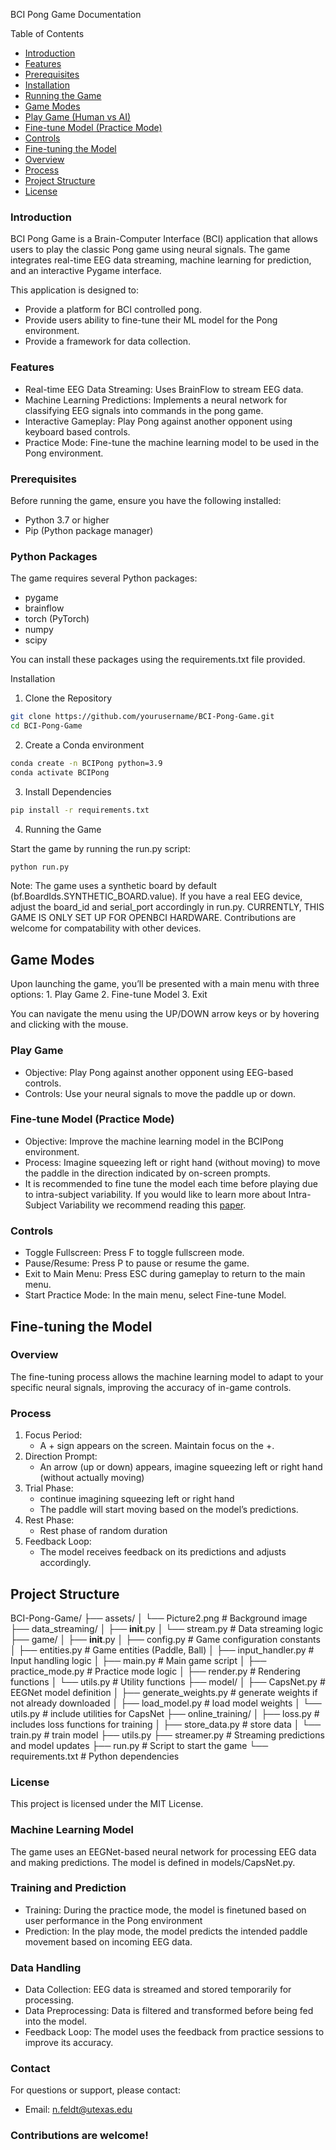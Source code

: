 BCI Pong Game Documentation

Table of Contents

* [Introduction](#introduction)
* [Features](#features)
* [Prerequisites](#prerequisites)
* [Installation](#installation)
* [Running the Game](#running-the-game)
* [Game Modes](#game-modes)
* [Play Game (Human vs AI)](#play-game-human-vs-ai)
* [Fine-tune Model (Practice Mode)](#fine-tune-model-practice-mode)
* [Controls](#controls)
* [Fine-tuning the Model](#fine-tuning-the-model)
* [Overview](#overview)
* [Process](#process)
* [Project Structure](#project-structure)
* [License](#license)

### Introduction

BCI Pong Game is a Brain-Computer Interface (BCI) application that allows users to play the classic Pong game using neural signals. The game integrates real-time EEG data streaming, machine learning for prediction, and an interactive Pygame interface.

This application is designed to:
*	Provide a platform for BCI controlled pong.
*	Provide users ability to fine-tune their ML model for the Pong environment.
*	Provide a framework for data collection.

### Features

*   Real-time EEG Data Streaming: Uses BrainFlow to stream EEG data.
*   Machine Learning Predictions: Implements a neural network for classifying EEG signals into commands in the pong game.
*   Interactive Gameplay: Play Pong against another opponent using keyboard based controls.
*   Practice Mode: Fine-tune the machine learning model to be used in the Pong environment.

### Prerequisites

Before running the game, ensure you have the following installed:
*   Python 3.7 or higher
*   Pip (Python package manager)

### Python Packages

The game requires several Python packages:
*   pygame
*   brainflow
*   torch (PyTorch)
*   numpy
*   scipy

You can install these packages using the requirements.txt file provided.

Installation

1.	Clone the Repository

```bash 
git clone https://github.com/yourusername/BCI-Pong-Game.git
cd BCI-Pong-Game
```

2.	Create a Conda environment

```bash 
conda create -n BCIPong python=3.9
conda activate BCIPong
```

3.	Install Dependencies

```bash 
pip install -r requirements.txt
```

4. Running the Game

Start the game by running the run.py script:

```bash 
python run.py
```

Note: The game uses a synthetic board by default (bf.BoardIds.SYNTHETIC_BOARD.value). If you have a real EEG device, adjust the board_id and serial_port accordingly in run.py. CURRENTLY, THIS GAME IS ONLY SET UP FOR OPENBCI HARDWARE. Contributions are welcome for compatability with other devices.


## Game Modes

Upon launching the game, you’ll be presented with a main menu with three options:
	1.	Play Game
	2.	Fine-tune Model
	3.	Exit

You can navigate the menu using the UP/DOWN arrow keys or by hovering and clicking with the mouse.

### Play Game

*   Objective: Play Pong against another opponent using EEG-based controls.
*   Controls: Use your neural signals to move the paddle up or down.

### Fine-tune Model (Practice Mode)

*   Objective: Improve the machine learning model in the BCIPong environment.
*   Process: Imagine squeezing left or right hand (without moving) to move the paddle in the direction indicated by on-screen prompts.
*   It is recommended to fine tune the model each time before playing due to intra-subject variability. If you would like to learn more about Intra-Subject Variability we recommend reading this [paper](https://www.frontiersin.org/journals/computational-neuroscience/articles/10.3389/fncom.2019.00087/full).

### Controls

*   Toggle Fullscreen: Press F to toggle fullscreen mode.
*   Pause/Resume: Press P to pause or resume the game.
*   Exit to Main Menu: Press ESC during gameplay to return to the main menu.
*   Start Practice Mode: In the main menu, select Fine-tune Model.

## Fine-tuning the Model

### Overview

The fine-tuning process allows the machine learning model to adapt to your specific neural signals, improving the accuracy of in-game controls.

### Process
1.	Focus Period:
    *   A + sign appears on the screen. Maintain focus on the +.
2.	Direction Prompt:
    *   An arrow (up or down) appears, imagine squeezing left or right hand (without actually moving)
3.	Trial Phase:
    *   continue imagining squeezing left or right hand
    *   The paddle will start moving based on the model’s predictions.
4.	Rest Phase:
    *   Rest phase of random duration
5.	Feedback Loop:
    *   The model receives feedback on its predictions and adjusts accordingly.


## Project Structure

BCI-Pong-Game/
├── assets/
│   └── Picture2.png          # Background image
├── data_streaming/
│   ├── __init__.py
│   └── stream.py             # Data streaming logic
├── game/
│   ├── __init__.py
│   ├── config.py             # Game configuration constants
│   ├── entities.py           # Game entities (Paddle, Ball)
│   ├── input_handler.py      # Input handling logic
│   ├── main.py               # Main game script
│   ├── practice_mode.py      # Practice mode logic
│   ├── render.py             # Rendering functions
│   └── utils.py              # Utility functions
├── model/
│   ├── CapsNet.py            # EEGNet model definition
│   ├── generate_weights.py   # generate weights if not already downloaded
│   ├── load_model.py         # load model weights
│   └── utils.py              # include utilities for CapsNet
├── online_training/
│   ├── loss.py               # includes loss functions for training
│   ├── store_data.py         # store data
│   └── train.py              # train model
├── utils.py
├── streamer.py               # Streaming predictions and model updates
├── run.py                    # Script to start the game
└── requirements.txt          # Python dependencies


### License

This project is licensed under the MIT License.


### Machine Learning Model

The game uses an EEGNet-based neural network for processing EEG data and making predictions. The model is defined in models/CapsNet.py.

### Training and Prediction

*   Training: During the practice mode, the model is finetuned based on user performance in the Pong environment
*   Prediction: In the play mode, the model predicts the intended paddle movement based on incoming EEG data.

### Data Handling

*   Data Collection: EEG data is streamed and stored temporarily for processing.
*   Data Preprocessing: Data is filtered and transformed before being fed into the model.
*   Feedback Loop: The model uses the feedback from practice sessions to improve its accuracy.

### Contact

For questions or support, please contact:
*   Email: n.feldt@utexas.edu

### Contributions are welcome!

